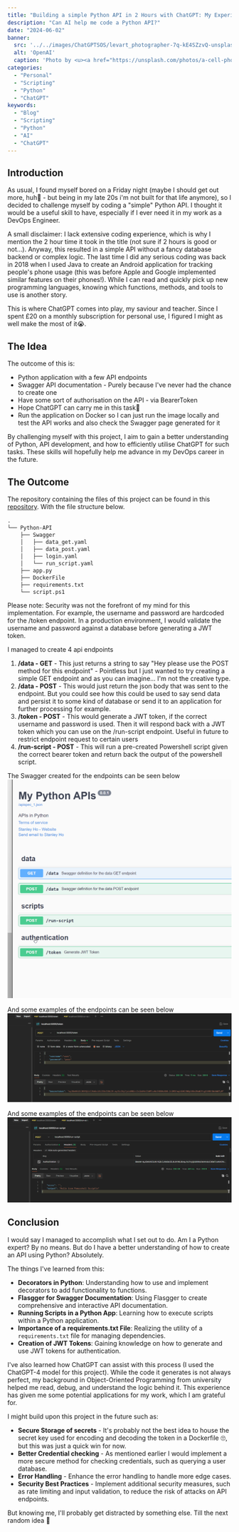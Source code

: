```yaml
---
title: "Building a simple Python API in 2 Hours with ChatGPT: My Experience"
description: "Can AI help me code a Python API?"
date: "2024-06-02"
banner:
  src: '../../images/ChatGPTSOS/levart_photographer-7q-kE4SZzvQ-unsplash.jpg'
  alt: 'OpenAI'
  caption: 'Photo by <u><a href="https://unsplash.com/photos/a-cell-phone-sitting-on-top-of-a-laptop-computer-7q-kE4SZzvQ">Levart_Photographer</a></u>'
categories:
  - "Personal"
  - "Scripting"
  - "Python"
  - "ChatGPT"
keywords:
  - "Blog"
  - "Scripting"
  - "Python"
  - "AI"
  - "ChatGPT"
---
```


## Introduction
As usual, I found myself bored on a Friday night (maybe I should get out more, huh🤔 - but being in my late 20s i'm not built for that life anymore), so I decided to challenge myself by coding a "simple" Python API. I thought it would be a useful skill to have, especially if I ever need it in my work as a DevOps Engineer.

A small disclaimer: I lack extensive coding experience, which is why I mention the 2 hour time it took in the title (not sure if 2 hours is good or not...). Anyway, this resulted in a simple API without a fancy database backend or complex logic. The last time I did any serious coding was back in 2018 when I used Java to create an Android application for tracking people's phone usage (this was before Apple and Google implemented similar features on their phones!). While I can read and quickly pick up new programming languages, knowing which functions, methods, and tools to use is another story.

This is where ChatGPT comes into play, my saviour and teacher. Since I spent £20 on a monthly subscription for personal use, I figured I might as well make the most of it😭. 

## The Idea
The outcome of this is:
- Python application with a few API endpoints
- Swagger API documentation - Purely because I've never had the chance to create one
- Have some sort of authorisation on the API - via BearerToken
- Hope ChatGPT can carry me in this task🤞
- Run the application on Docker so I can just run the image locally and test the API works and also check the Swagger page generated for it

By challenging myself with this project, I aim to gain a better understanding of Python, API development, and how to efficiently utilise ChatGPT for such tasks. These skills will hopefully help me advance in my DevOps career in the future.

## The Outcome
The repository containing the files of this project can be found in this [repository](https://github.com/TheStanHo/WeekendPythonApi). With the file structure below.
```
.
└── Python-API
    ├── Swagger
    │   ├── data_get.yaml
    │   ├── data_post.yaml
    │   ├── login.yaml
    │   └── run_script.yaml
    ├── app.py
    ├── DockerFile
    ├── requirements.txt
    └── script.ps1
```
Please note: Security was not the forefront of my mind for this implementation. For example, the username and password are hardcoded for the /token endpoint. In a production environment, I would validate the username and password against a database before generating a JWT token.

I managed to create 4 api endpoints 
1. **/data - GET** - This just returns a string to say "Hey please use the POST method for this endpoint" - Pointless but I just wanted to try creating a simple GET endpoint and as you can imagine... I'm not the creative type. 
2. **/data - POST** - This would just return the json body that was sent to the endpoint. But you could see how this could be used to say send data and persist it to some kind of database or send it to an application for further processing for example.
3. **/token - POST** - This would generate a JWT token, if the correct username and password is used. Then it will respond back with a JWT token which you can use on the /run-script endpoint. Useful in future to restrict endpoint request to certain users
4. **/run-script - POST** - This will run a pre-created Powershell script given the correct bearer token and return back the output of the powershell script.

The Swagger created for the endpoints can be seen below
![Swagger](../../images/ChatGPTSOS/swagger.png "Swagger page")

And some examples of the endpoints can be seen below
![Token endpoint](../../images/ChatGPTSOS/token.png "Token endpoint")

And some examples of the endpoints can be seen below
![Run-script endpoint](../../images/ChatGPTSOS/run-script.png "Run-script endpoint")
## Conclusion
I would say I managed to accomplish what I set out to do. Am I a Python expert? By no means. But do I have a better understanding of how to create an API using Python? Absolutely.

The things I've learned from this:
- **Decorators in Python**: Understanding how to use and implement decorators to add functionality to functions.
- **Flasgger for Swagger Documentation**: Using Flasgger to create comprehensive and interactive API documentation.
- **Running Scripts in a Python App**: Learning how to execute scripts within a Python application.
- **Importance of a requirements.txt File**: Realizing the utility of a `requirements.txt` file for managing dependencies.
- **Creation of JWT Tokens**: Gaining knowledge on how to generate and use JWT tokens for authentication.

I've also learned how ChatGPT can assist with this process (I used the ChatGPT-4 model for this project). While the code it generates is not always perfect, my background in Object-Oriented Programming from university helped me read, debug, and understand the logic behind it. This experience has given me some potential applications for my work, which I am grateful for.

I might build upon this project in the future such as:
- **Secure Storage of secrets** - It's probably not the best idea to house the secret key used for encoding and decoding the token in a Dockerfile 🙄, but this was just a quick win for now. 
- **Better Credential checking** - As mentioned earlier I would implement a more secure method for checking credentials, such as querying a user database.
- **Error Handling** - Enhance the error handling to handle more edge cases.
- **Security Best Practices** -  Implement additional security measures, such as rate limiting and input validation, to reduce the risk of attacks on API endpoints.

But knowing me, I'll probably get distracted by something else. Till the next random idea 🫡